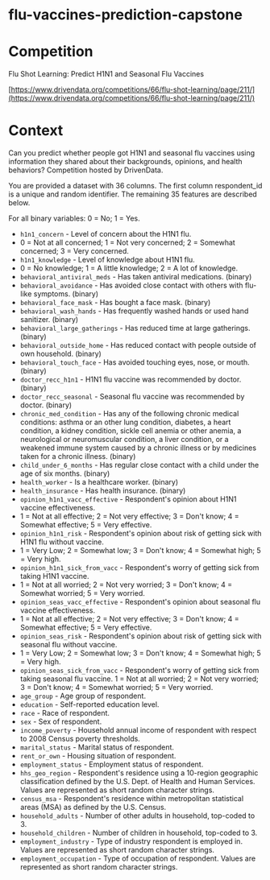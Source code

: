 # flu-vaccines-prediction-capstone

# Competition

Flu Shot Learning: Predict H1N1 and Seasonal Flu Vaccines

[https://www.drivendata.org/competitions/66/flu-shot-learning/page/211/](https://www.drivendata.org/competitions/66/flu-shot-learning/page/211/) 

# Context

Can you predict whether people got H1N1 and seasonal flu vaccines using information they shared about their backgrounds, opinions, and health behaviors? Competition hosted by DrivenData.

You are provided a dataset with 36 columns. The first column respondent_id is a unique and random identifier. The remaining 35 features are described below.

For all binary variables: 0 = No; 1 = Yes.

*   `h1n1_concern` - Level of concern about the H1N1 flu.
  *   0 = Not at all concerned; 1 = Not very concerned; 2 = Somewhat concerned; 3 = Very concerned.
*   `h1n1_knowledge` - Level of knowledge about H1N1 flu.
  *   0 = No knowledge; 1 = A little knowledge; 2 = A lot of knowledge.
*   `behavioral_antiviral_meds` - Has taken antiviral medications. (binary)
*   `behavioral_avoidance` - Has avoided close contact with others with flu-like symptoms. (binary)
*   `behavioral_face_mask` - Has bought a face mask. (binary)
*   `behavioral_wash_hands` - Has frequently washed hands or used hand sanitizer. (binary)
*   `behavioral_large_gatherings` - Has reduced time at large gatherings. (binary)
*   `behavioral_outside_home` - Has reduced contact with people outside of own household. (binary)
*   `behavioral_touch_face` - Has avoided touching eyes, nose, or mouth. (binary)
*   `doctor_recc_h1n1` - H1N1 flu vaccine was recommended by doctor. (binary)
*   `doctor_recc_seasonal` - Seasonal flu vaccine was recommended by doctor. (binary)
*   `chronic_med_condition` - Has any of the following chronic medical conditions: asthma or an other lung condition, diabetes, a heart condition, a kidney condition, sickle cell anemia or other anemia, a neurological or neuromuscular condition, a liver condition, or a weakened immune system caused by a chronic illness or by medicines taken for a chronic illness. (binary)
*   `child_under_6_months` - Has regular close contact with a child under the age of six months. (binary)
*   `health_worker` - Is a healthcare worker. (binary)
*   `health_insurance` - Has health insurance. (binary)
*   `opinion_h1n1_vacc_effective` - Respondent's opinion about H1N1 vaccine effectiveness.
  *   1 = Not at all effective; 2 = Not very effective; 3 = Don't know; 4 = Somewhat effective; 5 = Very effective.
*   `opinion_h1n1_risk` - Respondent's opinion about risk of getting sick with H1N1 flu without vaccine.
  *   1 = Very Low; 2 = Somewhat low; 3 = Don't know; 4 = Somewhat high; 5 = Very high.
*   `opinion_h1n1_sick_from_vacc` - Respondent's worry of getting sick from taking H1N1 vaccine.
  *   1 = Not at all worried; 2 = Not very worried; 3 = Don't know; 4 = Somewhat worried; 5 = Very worried.
*   `opinion_seas_vacc_effective` - Respondent's opinion about seasonal flu vaccine effectiveness.
  *   1 = Not at all effective; 2 = Not very effective; 3 = Don't know; 4 = Somewhat effective; 5 = Very effective.
*   `opinion_seas_risk` - Respondent's opinion about risk of getting sick with seasonal flu without vaccine.
  *   1 = Very Low; 2 = Somewhat low; 3 = Don't know; 4 = Somewhat high; 5 = Very high.
*   `opinion_seas_sick_from_vacc` - Respondent's worry of getting sick from taking seasonal flu vaccine.
     1 = Not at all worried; 2 = Not very worried; 3 = Don't know; 4 = Somewhat worried; 5 = Very worried.
*   `age_group` - Age group of respondent.
*   `education` - Self-reported education level.
*   `race` - Race of respondent.
*   `sex` - Sex of respondent.
*   `income_poverty` - Household annual income of respondent with respect to 2008 Census poverty thresholds.
*   `marital_status` - Marital status of respondent.
*   `rent_or_own` - Housing situation of respondent.
*   `employment_status` - Employment status of respondent.
*   `hhs_geo_region` - Respondent's residence using a 10-region geographic classification defined by the U.S. Dept. of Health and Human Services. Values are represented as short random character strings.
*   `census_msa` - Respondent's residence within metropolitan statistical areas (MSA) as defined by the U.S. Census.
*   `household_adults` - Number of other adults in household, top-coded to 3.
*   `household_children` - Number of children in household, top-coded to 3.
*   `employment_industry` - Type of industry respondent is employed in. Values are represented as short random character strings.
*   `employment_occupation` - Type of occupation of respondent. Values are represented as short random character strings. 

